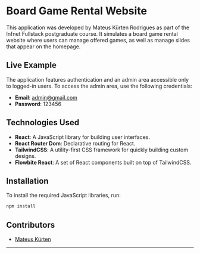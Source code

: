 # Board Game Rental Website

This application was developed by Mateus Kürten Rodrigues as part of the Infnet Fullstack postgraduate course. It simulates a board game rental website where users can manage offered games, as well as manage slides that appear on the homepage.

## Live Example

The application features authentication and an admin area accessible only to logged-in users. To access the admin area, use the following credentials:

- **Email**: admin@gmail.com
- **Password**: 123456

## Technologies Used

- **React**: A JavaScript library for building user interfaces.
- **React Router Dom**: Declarative routing for React.
- **TailwindCSS**: A utility-first CSS framework for quickly building custom designs.
- **Flowbite React**: A set of React components built on top of TailwindCSS.

## Installation

To install the required JavaScript libraries, run:

```bash
npm install
```

## Contributors

- [Mateus Kürten](https://github.com/mateuskurten)

---